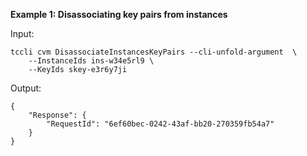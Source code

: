 **Example 1: Disassociating key pairs from instances**



Input: 

```
tccli cvm DisassociateInstancesKeyPairs --cli-unfold-argument  \
    --InstanceIds ins-w34e5rl9 \
    --KeyIds skey-e3r6y7ji
```

Output: 
```
{
    "Response": {
        "RequestId": "6ef60bec-0242-43af-bb20-270359fb54a7"
    }
}
```

